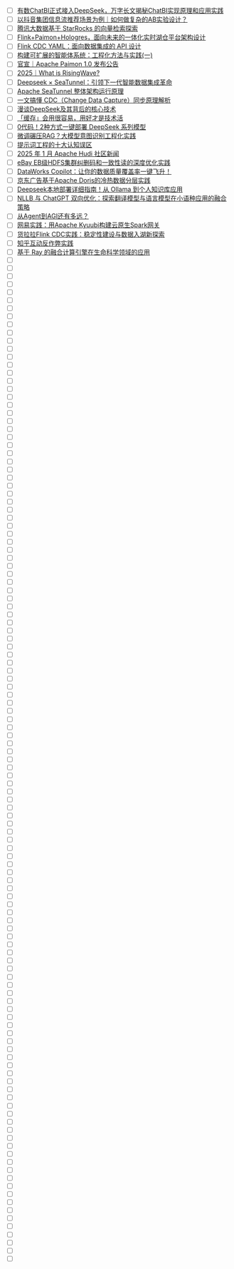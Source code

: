 - [ ] [有数ChatBI正式接入DeepSeek，万字长文揭秘ChatBI实现原理和应用实践](https://mp.weixin.qq.com/s/OlGaRA4f0SIQICIoGwKUhA)
- [ ] [以抖音集团信息流推荐场景为例｜如何做复杂的AB实验设计？](https://mp.weixin.qq.com/s/7wQsdMzuM8H8osoKPfJCig)
- [ ] [腾讯大数据基于 StarRocks 的向量检索探索](https://mp.weixin.qq.com/s/EBeIzJfl8ZZOTAcGe-I8JQ)
- [ ] [​Flink+Paimon+Hologres，面向未来的一体化实时湖仓平台架构设计](https://mp.weixin.qq.com/s/p8vObM_AY8baufsSHr2VMQ)
- [ ] [Flink CDC YAML：面向数据集成的 API 设计](https://mp.weixin.qq.com/s/xokNODvCZgBwbaObO-gOWg)
- [ ] [构建可扩展的智能体系统：工程化方法与实践(一)](https://mp.weixin.qq.com/s/J6OrDjdg0EyYzU9uK0L2yw)
- [ ] [官宣｜Apache Paimon 1.0 发布公告](https://mp.weixin.qq.com/s/xYXuX26p78c7el9iEr0DmA)
- [ ] [2025｜What is RisingWave?](https://mp.weixin.qq.com/s/2a_bjxMkTCJt-hIF9MMn2g)
- [ ] [Deepseek × SeaTunnel：引领下一代智能数据集成革命](https://mp.weixin.qq.com/s/Ww3TrgYoAfXSu7aZMtPC0g)
- [ ] [Apache SeaTunnel 整体架构运行原理](https://mp.weixin.qq.com/s/11BP9LORonYaiQ5YegVjRA)
- [ ] [一文搞懂 CDC（Change Data Capture）同步原理解析](https://mp.weixin.qq.com/s/HL7EZbqmw_2_fhF5OZfYGw)
- [ ] [漫谈DeepSeek及其背后的核心技术](https://mp.weixin.qq.com/s/W4LzpMb3cIn0zVlW2oVung)
- [ ] [「缓存」会用很容易，用好才是技术活](https://mp.weixin.qq.com/s/zIgHhqbB5y2lN5-OOz2dHQ)
- [ ] [0代码！2种方式一键部署 DeepSeek 系列模型](https://mp.weixin.qq.com/s/X4Xr_ugn6XhGhV7VsDQElg)
- [ ] [微调碾压RAG？大模型意图识别工程化实践](https://mp.weixin.qq.com/s/nu-2ji9NOszcZ_6SWd469A)
- [ ] [提示词工程的十大认知误区](https://mp.weixin.qq.com/s/pwhNHqlrK0513CaTx3dPoA)
- [ ] [2025 年 1 月 Apache Hudi 社区新闻](https://mp.weixin.qq.com/s/x4KXKTZwvu60Iu-lKFsQ5g)
- [ ] [eBay EB级HDFS集群纠删码和一致性读的深度优化实践](https://mp.weixin.qq.com/s/yI0dqMA6m8EEEmDcvklPoA)
- [ ] [DataWorks Copilot：让你的数据质量覆盖率一键飞升！](https://mp.weixin.qq.com/s/SAb2lO5VgMrn4pP8cuQ8lg)
- [ ] [京东广告基于Apache Doris的冷热数据分层实践](https://mp.weixin.qq.com/s/Q-BU6n_RyA9VMeEc-fJG4Q)
- [ ] [Deepseek本地部署详细指南！从 Ollama 到个人知识库应用](https://mp.weixin.qq.com/s/SPEvYTmTBxhoEkJqm1yPmw)
- [ ] [NLLB 与 ChatGPT 双向优化：探索翻译模型与语言模型在小语种应用的融合策略](https://mp.weixin.qq.com/s/TLuULS3aMvfiFuSNba4H0A)
- [ ] [从Agent到AGI还有多远？](https://mp.weixin.qq.com/s/S_iz7is9n4sXnWGyZUEMCQ)
- [ ] [网易实践：用Apache Kyuubi构建云原生Spark网关](https://mp.weixin.qq.com/s/2kJfoaUyARQ1SjaIviarlw)
- [ ] [货拉拉Flink CDC实践：稳定性建设与数据入湖新探索](https://mp.weixin.qq.com/s/IdAcG_fKtdYBenXgGJXUeQ)
- [ ] [知乎互动反作弊实践](https://mp.weixin.qq.com/s/buVGRf-hcHImYQ_bp-sGfw)
- [ ] [基于 Ray 的融合计算引擎在生命科学领域的应用](https://mp.weixin.qq.com/s/TuTQwnKD1NDu-Le_Siej8g)
- [ ] []()
- [ ] []()
- [ ] []()
- [ ] []()
- [ ] []()
- [ ] []()
- [ ] []()
- [ ] []()
- [ ] []()
- [ ] []()
- [ ] []()
- [ ] []()
- [ ] []()
- [ ] []()
- [ ] []()
- [ ] []()
- [ ] []()
- [ ] []()
- [ ] []()
- [ ] []()
- [ ] []()
- [ ] []()
- [ ] []()
- [ ] []()
- [ ] []()
- [ ] []()
- [ ] []()
- [ ] []()
- [ ] []()
- [ ] []()
- [ ] []()
- [ ] []()
- [ ] []()
- [ ] []()
- [ ] []()
- [ ] []()
- [ ] []()
- [ ] []()
- [ ] []()
- [ ] []()
- [ ] []()
- [ ] []()
- [ ] []()
- [ ] []()
- [ ] []()
- [ ] []()
- [ ] []()
- [ ] []()
- [ ] []()
- [ ] []()
- [ ] []()
- [ ] []()
- [ ] []()
- [ ] []()
- [ ] []()
- [ ] []()
- [ ] []()
- [ ] []()
- [ ] []()
- [ ] []()
- [ ] []()
- [ ] []()
- [ ] []()
- [ ] []()
- [ ] []()
- [ ] []()
- [ ] []()
- [ ] []()
- [ ] []()
- [ ] []()
- [ ] []()
- [ ] []()
- [ ] []()
- [ ] []()
- [ ] []()
- [ ] []()
- [ ] []()
- [ ] []()
- [ ] []()
- [ ] []()
- [ ] []()
- [ ] []()
- [ ] []()
- [ ] []()
- [ ] []()
- [ ] []()
- [ ] []()
- [ ] []()
- [ ] []()
- [ ] []()
- [ ] []()
- [ ] []()
- [ ] []()
- [ ] []()
- [ ] []()
- [ ] []()
- [ ] []()
- [ ] []()
- [ ] []()
- [ ] []()
- [ ] []()
- [ ] []()
- [ ] []()
- [ ] []()
- [ ] []()
- [ ] []()
- [ ] []()
- [ ] []()
- [ ] []()
- [ ] []()
- [ ] []()
- [ ] []()
- [ ] []()
- [ ] []()
- [ ] []()
- [ ] []()
- [ ] []()
- [ ] []()
- [ ] []()
- [ ] []()
- [ ] []()
- [ ] []()
- [ ] []()
- [ ] []()
- [ ] []()
